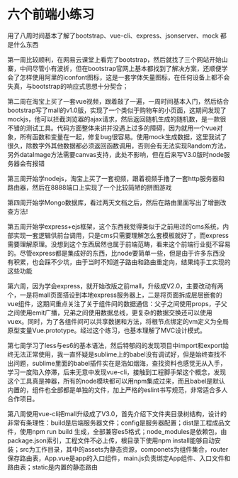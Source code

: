 # 六个前端小练习

用了八周时间基本了解了bootstrap、vue-cli、express、jsonserver、mock 都是什么东西

第一周比较顺利，在网易云课堂上看完了bootstrap，然后就找了三个网站开始山寨，中间尽管小有波折，但在bootstrap官网上基本都找到了解决方案，还顺便学会了怎样使用阿里的iconfont图标，这是一套字体矢量图标，在任何设备上都不会失真，与bootstrap的响应式思想十分契合；

第二周在淘宝上买了一套vue视频，跟着敲了一遍，一周时间基本入门，然后结合bootstrap写了mall的v1.0版，实现了一个类似于购物车的小页面，这期间发现了mockjs，他可以拦截浏览器的ajax请求，然后返回随机生成的随机数，是一款很不错的测试工具。代码方面整体来讲并没遇上过多的障碍，因为就用一个vue对象，所有函数和变量在一起，修复bug很容易。使用mock生成数据，这里我试了很久，除数字外其他数据都必须返回函数调用，否则会有无法实现Random方法，另外dataImage方法需要canvas支持，此处不影响，但在后来写V3.0版时node服务器会有报错

第三周开始学nodejs，淘宝上买了一套视频，跟着视频手撸了一套http服务器和路由器，然后在8888端口上实现了一个比较简陋的拼图游戏

第四周开始学Mongo数据库，看过两天文档之后，然后在路由里面写出了增删改查方法!

第五周开始学express+ejs框架，这个东西我觉得类似于之前用过的cms系统，内部实现一套逻辑供前台调用，只是cms只需要理解怎么套模板就好了，而express需要理解原理。没想到这个东西居然也属于前端范畴，看来这个前端行业挺不容易的。尽管express都是集成好的东西，比node要简单一些，但是由于许多东西没有积累，也会踩不少坑，由于当时不知道子路由和路由重定向，结果纯手工实现的这些功能

第六周，因为学会express，就开始改版之前mall，升级成V2.0，主要改动有两个，一是将mall页面搭设到本地express服务器上，二是将页面拆成层层嵌套的vue组件，这期间重点关注了关于组件间的数据通信：父子之间使用props，子父之间使用emit广播，兄弟之间使用数据总线，更复杂的数据交换还可以使用vuex。同时，为了各组件间可以共享数据和方法，将根节点绑定的vm定义为全局原型变量Vue.prototype。经过这个练习，也基本理解了MVC设计模式。

第七周学习了less与es6的基本语法，然后特郁闷的发现项目中import和export始终无法正常使用，我一直怀疑是sublime上的babel没有调试好，但是始终查找不出问题，sublime里面的babel插件实在是浩如烟海，查找资料也感觉无从入手，学习一度陷入停滞，后来无意中发现vue-cli，接触到工程脚手架这个概念，发现这个工具真是神器，所有的node模块都可以用npm集成过来，而且babel是默认内置的，组件也全部都是单独的文件，加上严格的eslint书写规范，非常适合多人合作项目。

第八周使用vue-cli把mall升级成了V3.0，首先介绍下文件夹目录树结构，设计的非常有条理性：build是后端服务器文件；config是服务器配置；dist是工程成品文件，使用npm run build 生成，全部兼容es5格式；node_modules是依赖包，由package.json索引，工程文件不必上传，根目录下使用npm install能够自动安装；src为工作目录，其中的assets为静态资源，componets为组件集合，router保存路由表，App.vue是app的入口组件，main.js负责绑定App组件、入口文件和路由表；static是内置的静态路由

